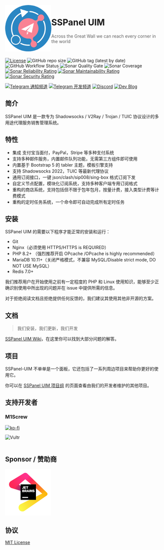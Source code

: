 <img src="public/images/uim-logo-round_192x192.png" alt="logo" width="150" height="150" align="left" />

<h1>SSPanel UIM</h1>

> Across the Great Wall we can reach every corner in the world

<br/>

[![License](https://img.shields.io/github/license/Anankke/SSPanel-Uim?style=flat-square)](https://github.com/Anankke/SSPanel-Uim/blob/dev/LICENSE)
![GitHub repo size](https://img.shields.io/github/repo-size/anankke/sspanel-uim?style=flat-square&color=328657)
![GitHub tag (latest by date)](https://img.shields.io/github/v/tag/Anankke/SSPanel-Uim?style=flat-square)
![GitHub Workflow Status](https://img.shields.io/github/actions/workflow/status/Anankke/SSPanel-Uim/lint.yml?branch=dev&label=lint&style=flat-square)
![Sonar Quality Gate](https://img.shields.io/sonar/quality_gate/sspanel-uim_SSPanel-Uim-Dev/dev?server=https%3A%2F%2Fsonarcloud.io&style=flat-square)
![Sonar Coverage](https://img.shields.io/sonar/coverage/sspanel-uim_SSPanel-Uim-Dev/dev?server=https%3A%2F%2Fsonarcloud.io&style=flat-square)
[![Sonar Reliability Rating](https://sonarcloud.io/api/project_badges/measure?project=sspanel-uim_SSPanel-Uim-Dev&metric=reliability_rating)](https://sonarcloud.io/summary/new_code?id=sspanel-uim_SSPanel-Uim-Dev)
[![Sonar Maintainability Rating](https://sonarcloud.io/api/project_badges/measure?project=sspanel-uim_SSPanel-Uim-Dev&metric=sqale_rating)](https://sonarcloud.io/summary/new_code?id=sspanel-uim_SSPanel-Uim-Dev)
[![Sonar Security Rating](https://sonarcloud.io/api/project_badges/measure?project=sspanel-uim_SSPanel-Uim-Dev&metric=security_rating)](https://sonarcloud.io/summary/new_code?id=sspanel-uim_SSPanel-Uim-Dev)

[![Telegram 通知频道](https://img.shields.io/badge/Telegram-通知频道-blue?style=flat-square)](https://t.me/sspanel_uim)
[![Telegram 开发频道](https://img.shields.io/badge/Telegram-开发频道-blue?style=flat-square)](https://t.me/sspanel_uim_dev)
[![Discord](https://img.shields.io/discord/1049692075085549600?color=5865F2&label=Discord&style=flat-square)](https://discord.gg/A7uFKCvf8V)
[![Dev Blog](https://img.shields.io/badge/Dev-Blog-blue?style=flat-square)](https://blog.sspanel.org)

## 简介

SSPanel UIM 是一款专为 Shadowsocks / V2Ray / Trojan / TUIC 协议设计的多用途代理服务销售管理系统。

## 特性

- 集成 支付宝当面付，PayPal，Stripe 等多种支付系统
- 支持多种邮件服务，内置邮件队列功能，无需第三方组件即可使用
- 内置基于 Bootstrap 5 的 tabler 主题，模板引擎支持
- 支持 Shadowsocks 2022，TUIC 等最新代理协议
- 通用订阅接口，一键 json/clash/sip008/sing-box 格式订阅下发
- 自定义节点配置，模块化订阅系统，支持多种客户端专用订阅格式
- 重构的商店系统，支持包括但不限于包年包月，按量计费，接入类型计费等计费模式
- 重构的定时任务系统，一个命令即可自动完成所有定时任务

## 安装

SSPanel UIM 的需要以下程序才能正常的安装和运行：

- Git
- Nginx（必须使用 HTTPS/HTTPS is REQUIRED）
- PHP 8.2+ （强烈推荐开启 OPcache /OPcache is highly recommended）
- MariaDB 10.11+（关闭严格模式，不兼容 MySQL/Disable strict mode, DO NOT USE MySQL）
- Redis 7.0+

我们推荐用户在开始使用之前有一定程度的 PHP 和 Linux 使用知识，能够至少正确识别使用中所出现的问题并在 issue 中提供所需的信息。

对于拒绝阅读文档且拒绝提供任何反馈的，我们建议其使用其他非开源的方案。

## 文档

> 我们安装，我们更新，我们开发

[SSPanel UIM Wiki](https://wiki.sspanel.org)，在这里你可以找到大部分问题的解答。

## 项目

SSPanel-UIM 不单单是一个面板，它还包括了一系列周边项目来帮助你更好的使用它。

你可以在 [SSPanel UIM 项目组](https://github.com/sspanel-uim) 的页面查看由我们的开发者维护的其他项目。

## 支持开发者

### M1Screw

[![ko-fi](https://ko-fi.com/img/githubbutton_sm.svg)](https://ko-fi.com/O5O850UEH)

<a href="https://www.vultr.com/?ref=8941355-8H">
<img src="https://www.vultr.com/media/logo_onwhite.png" alt="Vultr" width="200" align="left" />
</a>    

<br/>
<br/>

## Sponsor / 赞助商

[![](.github/jetbrains.png)](https://www.jetbrains.com/?from=SSPanel-UIM)

## 协议

[MIT License](blob/dev/LICENSE)
